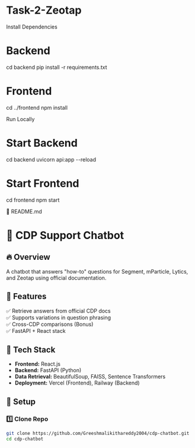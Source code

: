 # Task-2-Zeotap
Install Dependencies 
# Backend 
cd backend 
pip install -r requirements.txt  
# Frontend
cd ../frontend 
npm install 

Run Locally 
# Start Backend 
cd backend 
uvicorn api:app --reload  
# Start Frontend 
cd frontend 
npm start


📌 README.md

# 📢 CDP Support Chatbot

## 🔥 Overview
A chatbot that answers "how-to" questions for Segment, mParticle, Lytics, and Zeotap using official documentation.

## 📌 Features
✅ Retrieve answers from official CDP docs  
✅ Supports variations in question phrasing  
✅ Cross-CDP comparisons (Bonus)  
✅ FastAPI + React stack  

## 🚀 Tech Stack
- **Frontend:** React.js
- **Backend:** FastAPI (Python)
- **Data Retrieval:** BeautifulSoup, FAISS, Sentence Transformers
- **Deployment:** Vercel (Frontend), Railway (Backend)

## 📖 Setup
### 1️⃣ Clone Repo
```sh
git clone https://github.com/Greeshmalikithareddy2004/cdp-chatbot.git
cd cdp-chatbot
